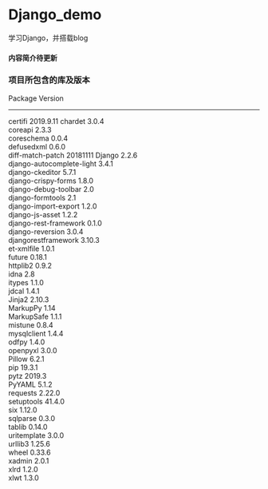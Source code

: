 # Django_demo
学习Django，并搭载blog
#### 内容简介待更新
### 项目所包含的库及版本
Package                   Version  
------------------------- ---------
certifi                   2019.9.11
chardet                   3.0.4    
coreapi                   2.3.3    
coreschema                0.0.4    
defusedxml                0.6.0    
diff-match-patch          20181111 
Django                    2.2.6    
django-autocomplete-light 3.4.1    
django-ckeditor           5.7.1    
django-crispy-forms       1.8.0    
django-debug-toolbar      2.0      
django-formtools          2.1      
django-import-export      1.2.0    
django-js-asset           1.2.2    
django-rest-framework     0.1.0    
django-reversion          3.0.4    
djangorestframework       3.10.3   
et-xmlfile                1.0.1    
future                    0.18.1   
httplib2                  0.9.2    
idna                      2.8      
itypes                    1.1.0    
jdcal                     1.4.1    
Jinja2                    2.10.3   
MarkupPy                  1.14     
MarkupSafe                1.1.1    
mistune                   0.8.4    
mysqlclient               1.4.4    
odfpy                     1.4.0    
openpyxl                  3.0.0    
Pillow                    6.2.1    
pip                       19.3.1   
pytz                      2019.3   
PyYAML                    5.1.2    
requests                  2.22.0   
setuptools                41.4.0   
six                       1.12.0   
sqlparse                  0.3.0    
tablib                    0.14.0   
uritemplate               3.0.0    
urllib3                   1.25.6   
wheel                     0.33.6   
xadmin                    2.0.1    
xlrd                      1.2.0    
xlwt                      1.3.0 
